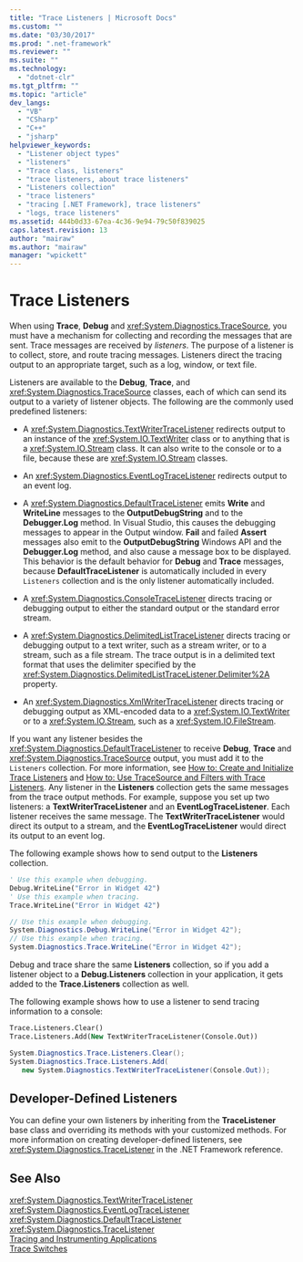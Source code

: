 ```yaml
---
title: "Trace Listeners | Microsoft Docs"
ms.custom: ""
ms.date: "03/30/2017"
ms.prod: ".net-framework"
ms.reviewer: ""
ms.suite: ""
ms.technology: 
  - "dotnet-clr"
ms.tgt_pltfrm: ""
ms.topic: "article"
dev_langs: 
  - "VB"
  - "CSharp"
  - "C++"
  - "jsharp"
helpviewer_keywords: 
  - "Listener object types"
  - "listeners"
  - "Trace class, listeners"
  - "trace listeners, about trace listeners"
  - "Listeners collection"
  - "trace listeners"
  - "tracing [.NET Framework], trace listeners"
  - "logs, trace listeners"
ms.assetid: 444b0d33-67ea-4c36-9e94-79c50f839025
caps.latest.revision: 13
author: "mairaw"
ms.author: "mairaw"
manager: "wpickett"
---
```

# Trace Listeners
When using **Trace**, **Debug** and <xref:System.Diagnostics.TraceSource>, you must have a mechanism for collecting and recording the messages that are sent. Trace messages are received by *listeners*. The purpose of a listener is to collect, store, and route tracing messages. Listeners direct the tracing output to an appropriate target, such as a log, window, or text file.  
  
 Listeners are available to the **Debug**, **Trace**, and <xref:System.Diagnostics.TraceSource> classes, each of which can send its output to a variety of listener objects. The following are the commonly used predefined listeners:  
  
-   A <xref:System.Diagnostics.TextWriterTraceListener> redirects output to an instance of the <xref:System.IO.TextWriter> class or to anything that is a <xref:System.IO.Stream> class. It can also write to the console or to a file, because these are <xref:System.IO.Stream> classes.  
  
-   An <xref:System.Diagnostics.EventLogTraceListener> redirects output to an event log.  
  
-   A <xref:System.Diagnostics.DefaultTraceListener> emits **Write** and **WriteLine** messages to the **OutputDebugString** and to the **Debugger.Log** method. In Visual Studio, this causes the debugging messages to appear in the Output window. **Fail** and failed **Assert** messages also emit to the **OutputDebugString** Windows API and the **Debugger.Log** method, and also cause a message box to be displayed. This behavior is the default behavior for **Debug** and **Trace** messages, because **DefaultTraceListener** is automatically included in every `Listeners` collection and is the only listener automatically included.  
  
-   A <xref:System.Diagnostics.ConsoleTraceListener> directs tracing or debugging output to either the standard output or the standard error stream.  
  
-   A <xref:System.Diagnostics.DelimitedListTraceListener> directs tracing or debugging output to a text writer, such as a stream writer, or to a stream, such as a file stream. The trace output is in a delimited text format that uses the delimiter specified by the <xref:System.Diagnostics.DelimitedListTraceListener.Delimiter%2A> property.  
  
-   An <xref:System.Diagnostics.XmlWriterTraceListener> directs tracing or debugging output as XML-encoded data to a <xref:System.IO.TextWriter> or to a <xref:System.IO.Stream>, such as a <xref:System.IO.FileStream>.  
  
 If you want any listener besides the <xref:System.Diagnostics.DefaultTraceListener> to receive **Debug**, **Trace** and <xref:System.Diagnostics.TraceSource> output, you must add it to the `Listeners` collection. For more information, see [How to: Create and Initialize Trace Listeners](../../../docs/framework/debug-trace-profile/how-to-create-and-initialize-trace-listeners.md) and [How to: Use TraceSource and Filters with Trace Listeners](../../../docs/framework/debug-trace-profile/how-to-use-tracesource-and-filters-with-trace-listeners.md). Any listener in the **Listeners** collection gets the same messages from the trace output methods. For example, suppose you set up two listeners: a **TextWriterTraceListener** and an **EventLogTraceListener**. Each listener receives the same message. The **TextWriterTraceListener** would direct its output to a stream, and the **EventLogTraceListener** would direct its output to an event log.  
  
 The following example shows how to send output to the **Listeners** collection.  
  
```vb  
' Use this example when debugging.  
Debug.WriteLine("Error in Widget 42")  
' Use this example when tracing.  
Trace.WriteLine("Error in Widget 42")  
```  
  
```csharp  
// Use this example when debugging.  
System.Diagnostics.Debug.WriteLine("Error in Widget 42");  
// Use this example when tracing.  
System.Diagnostics.Trace.WriteLine("Error in Widget 42");  
```  
  
 Debug and trace share the same **Listeners** collection, so if you add a listener object to a **Debug.Listeners** collection in your application, it gets added to the **Trace.Listeners** collection as well.  
  
 The following example shows how to use a listener to send tracing information to a console:  
  
```vb  
Trace.Listeners.Clear()  
Trace.Listeners.Add(New TextWriterTraceListener(Console.Out))  
```  
  
```csharp  
System.Diagnostics.Trace.Listeners.Clear();  
System.Diagnostics.Trace.Listeners.Add(  
   new System.Diagnostics.TextWriterTraceListener(Console.Out));  
```  
  
## Developer-Defined Listeners  
 You can define your own listeners by inheriting from the **TraceListener** base class and overriding its methods with your customized methods. For more information on creating developer-defined listeners, see <xref:System.Diagnostics.TraceListener> in the .NET Framework reference.  
  
## See Also  
 <xref:System.Diagnostics.TextWriterTraceListener>   
 <xref:System.Diagnostics.EventLogTraceListener>   
 <xref:System.Diagnostics.DefaultTraceListener>   
 <xref:System.Diagnostics.TraceListener>   
 [Tracing and Instrumenting Applications](../../../docs/framework/debug-trace-profile/tracing-and-instrumenting-applications.md)   
 [Trace Switches](../../../docs/framework/debug-trace-profile/trace-switches.md)